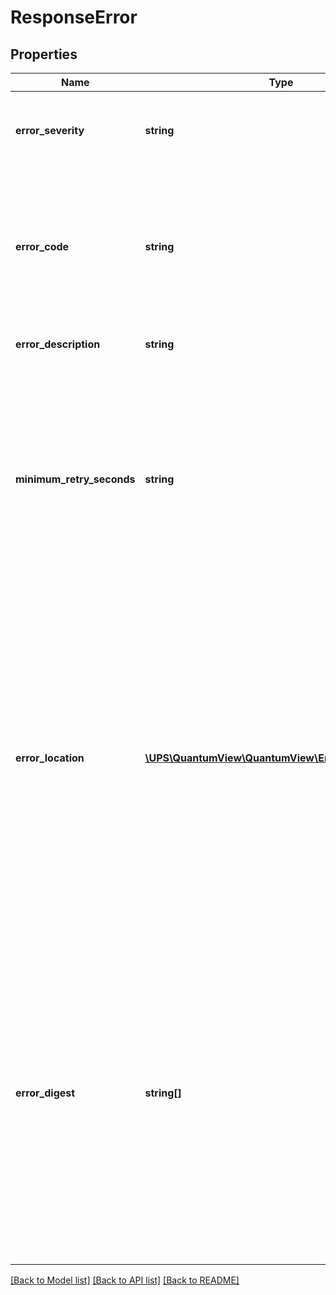 # ResponseError

## Properties
Name | Type | Description | Notes
------------ | ------------- | ------------- | -------------
**error_severity** | **string** | Describes the severity of the error. Required if the error is present. | [optional] 
**error_code** | **string** | A numeric value that describes the error. Each tool defines a range of error codes. Required if the error is present. | [optional] 
**error_description** | **string** | Describes the error code. | [optional] 
**minimum_retry_seconds** | **string** | Number of seconds to wait until retry. This field is populated on special conditions of the Transient Error only, as defined by the service. A number between 1 and 86400 (24 hours) | [optional] 
**error_location** | [**\UPS\QuantumView\QuantumView\ErrorErrorLocation[]**](ErrorErrorLocation.md) | Identifies the element in error.  **NOTE:** For versions &gt;&#x3D; v2, this element will always be returned as an array. For requests using version &#x3D; v1, this element will be returned as an array if there is more than one object and a single object if there is only 1. | 
**error_digest** | **string[]** | The contents of the element in error.  **NOTE:** For versions &gt;&#x3D; v2, this element will always be returned as an array. For requests using version &#x3D; v1, this element will be returned as an array if there is more than one object and a single object if there is only 1. | [optional] 

[[Back to Model list]](../../README.md#documentation-for-models) [[Back to API list]](../../README.md#documentation-for-api-endpoints) [[Back to README]](../../README.md)

